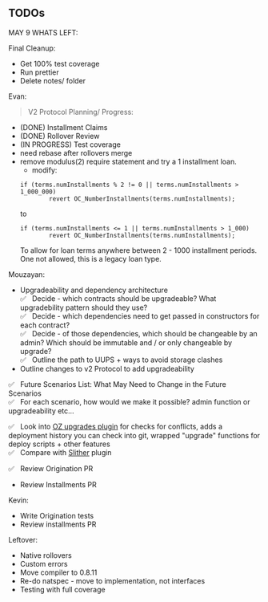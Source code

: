 ## TODOs

MAY 9 WHATS LEFT:

Final Cleanup:
- Get 100% test coverage
- Run prettier
- Delete notes/ folder

Evan:

> V2 Protocol Planning/ Progress:

- (DONE) Installment Claims
- (DONE) Rollover Review
- (IN PROGRESS) Test coverage
 - need rebase after rollovers merge
 - remove modulus(2) require statement and try a 1 installment loan.
   - modify:
   ```
   if (terms.numInstallments % 2 != 0 || terms.numInstallments > 1_000_000)
           revert OC_NumberInstallments(terms.numInstallments);
   ```
   to
   ```
   if (terms.numInstallments <= 1 || terms.numInstallments > 1_000)
           revert OC_NumberInstallments(terms.numInstallments);
   ```
   To allow for loan terms anywhere between 2 - 1000 installment periods. One not allowed, this is a legacy loan type.

Mouzayan:

- Upgradeability and dependency architecture\
  ✅ &nbsp; Decide - which contracts should be upgradeable? What upgradebility pattern should they use?\
  ✅ &nbsp; Decide - which dependencies need to get passed in constructors for each contract?\
  ✅ &nbsp; Decide - of those dependencies, which should be changeable by an admin? Which should be immutable and / or only changeable by upgrade?\
  ✅ &nbsp; Outline the path to UUPS + ways to avoid storage clashes
- Outline changes to v2 Protocol to add upgradeability

✅ &nbsp; Future Scenarios List: What May Need to Change in the Future Scenarios\
✅ &nbsp; For each scenario, how would we make it possible? admin function or upgradeability etc...

✅ &nbsp; Look into [OZ upgrades plugin](https://docs.openzeppelin.com/upgrades-plugins/1.x/) for checks for conflicts, adds a deployment history you can check into git, wrapped "upgrade" functions for deploy scripts + other features\
✅ &nbsp; Compare with [Slither](https://github.com/crytic/slither/wiki/Upgradeability-Checks) plugin

✅ &nbsp; Review Origination PR

- Review Installments PR

Kevin:

- Write Origination tests
- Review installments PR

Leftover:

- Native rollovers
- Custom errors
- Move compiler to 0.8.11
- Re-do natspec - move to implementation, not interfaces
- Testing with full coverage
